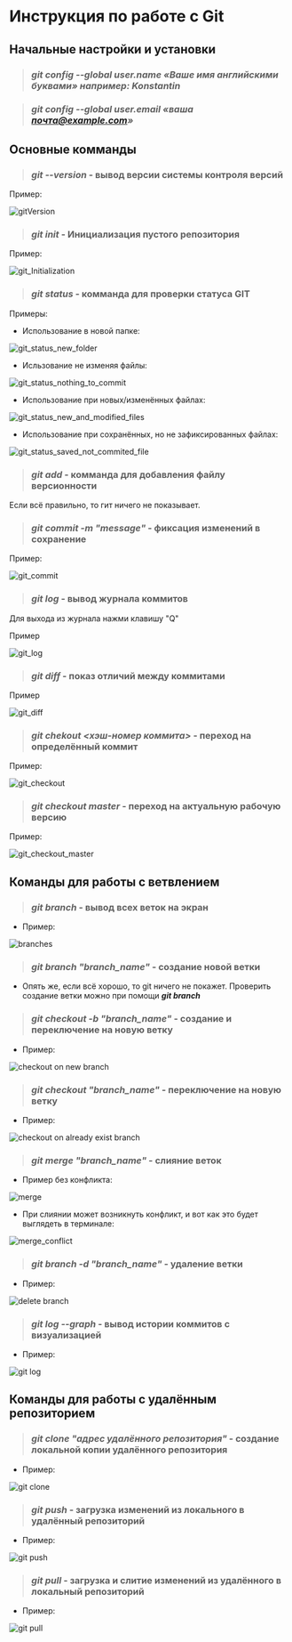 # Инструкция по работе с Git


## Начальные настройки и установки

>### ***git config --global user.name «Ваше имя английскими буквами»** например: Konstantin*

>### ***git config --global user.email «ваша почта@example.com»***

## Основные комманды

> ### *git --version* - **вывод версии системы контроля версий**

Пример:

![gitVersion](https://sun9-19.userapi.com/s/v1/ig2/iyrE_b8k4_WyJKLytUf8cY2M1wMhlI49xhU-Xrw4eDtDWa5ojfKFstLDtmp2w5UweU3ceJfTAwYor6GMYly_qem-.jpg?size=399x68&quality=95&type=album)

> ### *git init* - **Инициализация пустого репозитория**

Пример:

![git_Initialization](https://sun9-6.userapi.com/s/v1/ig2/-VqZZN5FliwdYthG3OMxkd_c9JbNM60MAtQRWTE_MRGUwl4SHv_kPXBNNfSorSlSyLB95wXgBpPF5w4p8krLIndA.jpg?size=541x56&quality=95&type=album)

> ### *git status* - **комманда для проверки статуса GIT**

Примеры:

* Использование в новой папке:

 ![git_status_new_folder](https://sun9-2.userapi.com/s/v1/ig2/asRrTgUsYUI7O71cViQpUtC7qbPwX8QMgzArEc2TU9LcGPvD4gTL0hvZ1gUaGnjDcRbir2ig0HASsOQKSkVTq0Lu.jpg?size=463x124&quality=95&type=album)

* Исльзование не изменяя файлы:

![git_status_nothing_to_commit](https://sun9-26.userapi.com/s/v1/ig2/TdBYFeScLDr2uuxvFtQG4lcFZoYFiPXB1f4EbGaLEv9w4Ew32UlfmUZ5QnPboMRCAy2N7Wcx7lDsN1X6Yphn-2Z3.jpg?size=357x69&quality=95&type=album)

* Использование при новых/изменённых файлах:

![git_status_new_and_modified_files](https://sun9-46.userapi.com/s/v1/ig2/s38vlgJvZmaSsF6vIMi2pTg8--9-Jy7TZUkC_A0QXUIamJP04k3in71U2LDLSzjSWBguh55cXnMRtoTI9HF4NzBo.jpg?size=506x224&quality=95&type=album)

 * Использование при сохранённых, но не зафиксированных файлах:
 
  ![git_status_saved_not_commited_file](https://sun9-2.userapi.com/s/v1/ig2/8XBYcRycj5KRAfYuoW9gKp3sMwnH7W0a4IFUpWCN-RBpDvUPXaxERPnFfKAUZ1tGo-V6KcoDFx-Pq3RTXEkK9ArR.jpg?size=361x123&quality=95&type=album)

> ### *git add* - **комманда для добавления файлу версионности**

Если всё правильно, то гит ничего не показывает.

> ### *git commit -m "message"* - **фиксация изменений в сохранение**

Пример:

![git_commit](https://sun9-79.userapi.com/s/v1/ig2/Tf2ky5A4UMI3mZSEvKtwx6rz1JmIqEPY8yY_cJbwkyqsoO4jtMLq-FoXY8a-0Szc50j3VrRqjlYPi8OimGVqreAh.jpg?size=476x89&quality=95&type=album)

> ### *git log* - **вывод журнала коммитов**

Для выхода из журнала нажми клавишу "Q"

Пример

![git_log](https://sun9-84.userapi.com/s/v1/ig2/OMQNYUr2J4ol84F1xepqQBWul2NNhqOzUCfWzf9cpmJDTmQqXimIkkzjJw04FvP7HueIcMCrdftb9t5X-nfm4bAe.jpg?size=473x123&quality=95&type=album)

> ### *git diff* - **показ отличий между коммитами**

Пример

![git_diff](https://sun9-80.userapi.com/s/v1/ig2/zXV_Ii6-BgprSCuHenm4wMQzcMjgQrnfE2WHSDSci2EOeJYK-E82QVRfVYgC-tYN357odFyvd_NVUnQfhK-gp9O3.jpg?size=330x155&quality=95&type=album)

> ### *git chekout <хэш-номер коммита>* - **переход на определённый коммит**

Пример:

![git_checkout](https://sun9-47.userapi.com/s/v1/ig2/YwDTsZEjeAdt_OA6WRfhsMptludF4iGFve4wprwpZvi9FLEpl6GrfItsWLSmCGA4EVK82aZAZyxIMMoHuzke0iWD.jpg?size=549x345&quality=95&type=album)

> ### *git checkout master* - **переход на актуальную рабочую версию**

Пример:

![git_checkout_master](https://sun9-82.userapi.com/s/v1/ig2/ZbNHmm4eqrbOjK4Hp6pf6g0CtTNOp9iKocfKHwWKL11nWqNN44TLO6Zmy2a8ZrooKd3OJKNQ7JnJmZ6Dwof50XXo.jpg?size=411x77&quality=95&type=album)

## Команды для работы с ветвлением 

>### *git branch* - **вывод всех веток на экран**

* Пример:

![branches](https://sun9-63.userapi.com/impg/I7pcH-WwBXTfzEbNstrd_IArhwYJ36DdbolyKA/DGoSO6eLiEo.jpg?size=365x120&quality=95&sign=598d1b7f091cd5dcf6ebc139aab25dc0&type=album)

>### *git branch "branch_name"* - **создание новой ветки**

* Опять же, если всё хорошо, то git ничего не покажет. Проверить создание ветки можно при помощи ***git branch***

>### *git checkout -b "branch_name"* - **создание и переключение на новую ветку**

* Пример:

![checkout on new branch](https://sun9-12.userapi.com/impg/4UjGCff7MwLCQ_EJufPllOddm8FRN5eL0UZbSw/NxOa2PCmvas.jpg?size=439x174&quality=95&sign=a4a6b5e8d3936724b1e5b0358ce3d7e5&type=album)

>### *git checkout "branch_name"* - **переключение на новую ветку**

* Пример:

![checkout on already exist branch](https://sun9-40.userapi.com/impg/xgPRLmQviNb_wAFZfUnBTDu8DL29FIBwjWbX3w/6LkDpsdDTMM.jpg?size=416x191&quality=95&sign=08c354053101be1b78d8f2bff6d6ec6e&type=album)

>### *git merge "branch_name"* - **слияние веток**

* Пример без конфликта:

![merge](https://sun9-85.userapi.com/impg/LuAdIFTMICuxVd6ZhveV5iFCzJg4Cqbn-fK12A/bFcvfm5Ckk8.jpg?size=394x107&quality=95&sign=f637a54c482f22a26662222b6c285922&type=album)

* При слиянии может возникнуть конфликт, и вот как это будет выглядеть в терминале:

![merge_conflict](https://sun9-31.userapi.com/impg/jQv3GpjfQ2kmoG71XeZ9SuTWKc80AwUIuibl3Q/j9UsXKn2Up4.jpg?size=466x91&quality=95&sign=8dcb18a11a8a0d21876758d2e44aa050&type=album)

>### *git branch -d "branch_name"* - **удаление ветки**

* Пример:

![delete branch](https://sun9-79.userapi.com/impg/lRIus2CWuTfS0FcvvySpso2a0T4h28yaq0KODA/EW62wrEjLfI.jpg?size=418x53&quality=95&sign=fbfc85a41e2b7a016a40d01ae7d3ee8a&type=album)

>### *git log --graph* - **вывод истории коммитов с визуализацией**

* Пример:

![git log](https://sun9-71.userapi.com/impg/IfVh4g7MyqJmjwBbV0YLnIXnp0uTU2_TC5HQUA/dL5plAQXxMY.jpg?size=551x441&quality=95&sign=021ff133a30d4ce957a1727b53ca1825&type=album)

## Команды для работы с удалённым репозиторием

>### *git clone "адрес удалённого репозитория"* - **создание локальной копии удалённого репозитория**

* Пример:

![git clone](https://sun9-32.userapi.com/impg/GPgLoz7X22QnIAomnZx7VOrkOdgdmlfJ26J1Yw/XJM-JZ9VWZo.jpg?size=636x89&quality=95&sign=dd7522d0de5e5b4bae179392d34d1c57&type=album)

>### *git push* - **загрузка изменений из локального в удалённый репозиторий**

* Пример:

![git push](https://sun9-9.userapi.com/impg/TOm7ZDADGkq8di7F1EnTsVO8mbf7Wq7OakuHRQ/exuYH0HpNMM.jpg?size=430x156&quality=95&sign=870421985232f6f7b2fe6b8ace737243&type=album)

>### *git pull* - **загрузка и слитие изменений из удалённого в локальный репозиторий**

* Пример:

![git pull](https://sun9-29.userapi.com/impg/HFxN1-l3oGNl3kQZLeRgqjJViRTzeELF5csJ1g/_nWGV2yy5zc.jpg?size=438x208&quality=95&sign=649a85252b08ec1f4509079042415a2f&type=album)